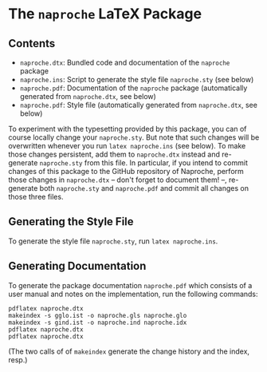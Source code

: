# The `naproche` LaTeX Package

## Contents

- `naproche.dtx`: Bundled code and documentation of the `naproche` package
- `naproche.ins`: Script to generate the style file `naproche.sty` (see below)
- `naproche.pdf`: Documentation of the `naproche` package (automatically
  generated from `naproche.dtx`, see below)
- `naproche.pdf`: Style file (automatically generated from `naproche.dtx`, see
  below)

To experiment with the typesetting provided by this package, you can of course
locally change your `naproche.sty`. But note that such changes will be
overwritten whenever you run `latex naproche.ins` (see below). To make those
changes persistent, add them to `naproche.dtx` instead and re-generate
`naproche.sty` from this file. In particular, if you intend to commit changes of
this package to the GitHub repository of Naproche, perform those changes in
`naproche.dtx` – don't forget to document them! –, re-generate both
`naproche.sty` and `naproche.pdf` and commit all changes on those three files.


## Generating the Style File

To generate the style file `naproche.sty`, run `latex naproche.ins`.


## Generating Documentation

To generate the package documentation `naproche.pdf` which consists of a user
manual and notes on the implementation, run the following commands:

```
pdflatex naproche.dtx
makeindex -s gglo.ist -o naproche.gls naproche.glo
makeindex -s gind.ist -o naproche.ind naproche.idx
pdflatex naproche.dtx
pdflatex naproche.dtx
```

(The two calls of of `makeindex` generate the change history and the index,
resp.)
